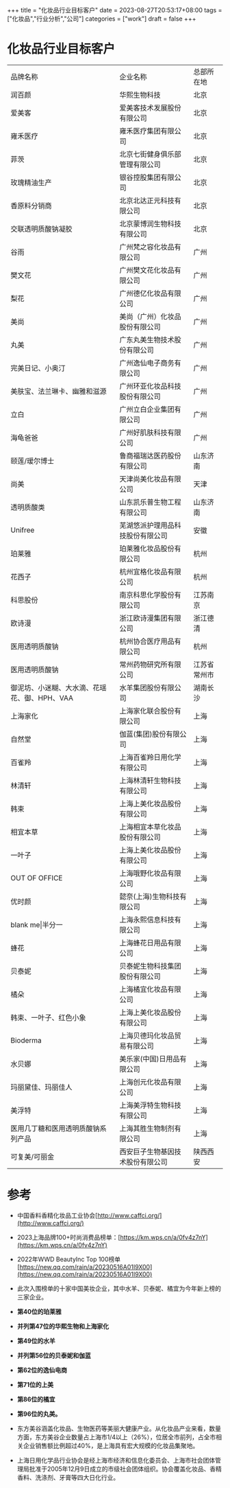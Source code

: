 +++
title = "化妆品行业目标客户"
date = 2023-08-27T20:53:17+08:00
tags = ["化妆品","行业分析","公司"]
categories = ["work"]
draft = false
+++

# 化妆品行业目标客户

|   |   |   |
|---|---|---|
|品牌名称|企业名称|总部所在地|
|润百颜|华熙生物科技|北京|
|爱美客|爱美客技术发展股份有限公司|北京|
|雍禾医疗|雍禾医疗集团有限公司|北京|
|菲茨|北京七街健身俱乐部管理有限公司|北京|
|玫瑰精油生产|银谷控股集团有限公司|北京|
|香原料分销商|北京北达正元科技有限公司|北京|
|交联透明质酸钠凝胶|北京蒙博润生物科技有限公司|北京|
|谷雨|广州梵之容化妆品有限公司|广州|
|樊文花|广州樊文花化妆品有限公司|广州|
|梨花|广州德亿化妆品有限公司|广州|
|美尚|美尚（广州）化妆品股份有限公司|广州|
|丸美|广东丸美生物技术股份有限公司|广州|
|完美日记、小奥汀|广州逸仙电子商务有限公司|广州|
|美肤宝、法兰琳卡、幽雅和滋源|广州环亚化妆品科技股份有限公司|广州|
|立白|广州立白企业集团有限公司|广州|
|海龟爸爸|广州好肌肤科技有限公司|广州|
|颐莲/瑷尔博士|鲁商福瑞达医药股份有限公司|山东济南|
|尚美|天津尚美化妆品有限公司|天津|
|透明质酸类|山东凯乐普生物工程有限公司|山东济南|
|Unifree|芜湖悠派护理用品科技股份有限公司|安徽|
|珀莱雅|珀莱雅化妆品股份有限公司|杭州|
|花西子|杭州宜格化妆品有限公司|杭州|
|科思股份|南京科思化学股份有限公司|江苏南京|
|欧诗漫|浙江欧诗漫集团有限公司|浙江德清|
|医用透明质酸钠|杭州协合医疗用品有限公司|杭州|
|医用透明质酸钠|常州药物研究所有限公司|江苏省常州市|
|御泥坊、小迷糊、大水滴、花瑶花、御、HPH、VAA|水羊集团股份有限公司|湖南长沙|
|上海家化|上海家化联合股份有限公司|上海|
|自然堂|伽蓝(集团)股份有限公司|上海|
|百雀羚|上海百雀羚日用化学有限公司|上海|
|林清轩|上海林清轩生物科技有限公司|上海|
|韩束|上海上美化妆品股份有限公司|上海|
|相宜本草|上海相宜本草化妆品股份有限公司|上海|
|一叶子|上海上美化妆品股份有限公司|上海|
|OUT OF OFFICE|上海哦野化妆品有限公司|上海|
|优时颜|懿奈(上海)生物科技有限公司|上海|
|blank me\|半分一|上海永熙信息科技有限公司|上海|
|蜂花|上海蜂花日用品有限公司|上海|
|贝泰妮|贝泰妮生物科技集团股份有限公司|上海|
|橘朵|上海橘宜化妆品有限公司|上海|
|韩束、一叶子、红色小象|上海上美化妆品股份有限公司|上海|
|Bioderma|上海贝德玛化妆品贸易有限公司|上海|
|水贝娜|美乐家(中国)日用品有限公司|上海|
|玛丽黛佳、玛丽佳人|上海创元化妆品有限公司|上海|
|美浮特|上海美浮特生物科技有限公司|上海|
|医用几丁糖和医用透明质酸钠系列产品|上海其胜生物制剂有限公司|上海|
|可复美/可丽金|西安巨子生物基因技术股份有限公司|陕西西安|

# 参考

- 中国香料香精化妆品工业协会[http://www.caffci.org/](http://www.caffci.org/)
- 2023上海品牌100+时尚消费品榜单：[https://km.wps.cn/a/0fv4z7nY](https://km.wps.cn/a/0fv4z7nY)
- 2022年WWD BeautyInc Top 100榜单 [https://new.qq.com/rain/a/20230516A01I9X00](https://new.qq.com/rain/a/20230516A01I9X00)

- 此次入围榜单的十家中国美妆企业，其中水羊、贝泰妮、橘宜为今年新上榜的三家企业。
- **第40位的珀莱雅**
- **并列第47位的华熙生物和上海家化**
- **第49位的水羊**
- **并列第56位的贝泰妮和伽蓝**
- **第62位的逸仙电商**
- **第71位的上美**
- **第86位的橘宜**
- **第96位的丸美。**

- 东方美谷涵盖化妆品、生物医药等美丽大健康产业。从化妆品产业来看，数量方面，东方美谷企业数量占上海市1/4以上（26%），位居全市前列，占全市相关企业销售额比例超过40%，是上海具有宏大规模的化妆品集聚地。
- 上海日用化学品行业协会是经上海市经济和信息化委员会、上海市社会团体管理局批准于2005年12月9日成立的市级社会团体组织。协会覆盖化妆品、香精香料、洗涤剂、牙膏等四大日化行业。
